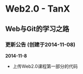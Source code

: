 Web2.0  -  TanX
===============
Web与Git的学习之路
------------------------------------------
### 更新公告 (创建于2014-11-08)
  <b>2014-11-8</b><br />
  * 上传Web2.0课程第一部分的代码
